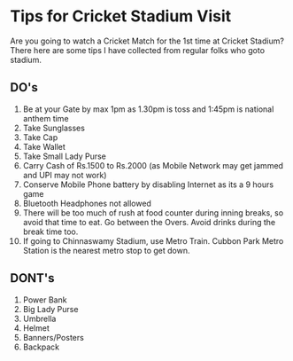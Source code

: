 # Tips for Cricket Stadium Visit

Are you going to watch a Cricket Match for the 1st time at Cricket Stadium?  There here are some tips I have collected from regular folks who goto stadium.

## DO's
1. Be at your Gate by max 1pm as 1.30pm is toss and 1:45pm is national anthem time 
2. Take Sunglasses
3. Take Cap
4. Take Wallet
5. Take Small Lady Purse
6. Carry Cash of Rs.1500 to Rs.2000 (as Mobile Network may get jammed and UPI may not work)
7. Conserve Mobile Phone battery by disabling Internet as its a 9 hours game
8. Bluetooth Headphones not allowed
9. There will be too much of rush at food counter during inning breaks, so avoid that time to eat. Go between the Overs. Avoid drinks during the break time too. 
10. If going to Chinnaswamy Stadium, use Metro Train.  Cubbon Park Metro Station is the nearest metro stop to get down. 

## DONT's
1. Power Bank
2. Big Lady Purse
3. Umbrella
4. Helmet
5. Banners/Posters
6. Backpack
